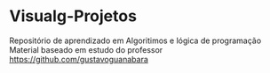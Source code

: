 # Visualg-Projetos
 Repositório de aprendizado em Algoritimos e lógica de programação
Material baseado em estudo do professor https://github.com/gustavoguanabara

